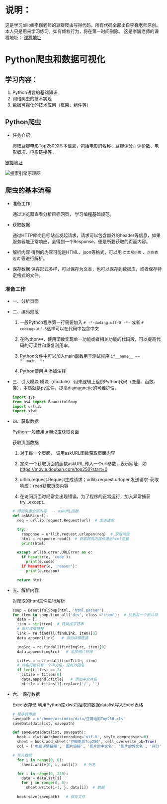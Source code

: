 # 说明：
这是学习bilibili李巍老师的豆瓣爬虫写得代码，所有代码全部出自李巍老师原创。本人只是用来学习练习，如有倾权行为，将在第一时间删除。
这是李巍老师的课程地址：
[课程地址](https://www.bilibili.com/video/BV12E411A7ZQ?p=27)


# Python爬虫和数据可视化

## 学习内容：
1. Python语言的基础知识
2. 网络爬虫的技术实现
3. 数据可视化的技术应用（框架、组件等）

## Python爬虫
* 任务介绍

  爬取豆瓣电影Top250的基本信息，包括电影的名称、豆瓣评分、评价数、电影概况、电影链接等。

[链接地址](https://movie.douban.com/top250)

![搜索引擎原理图](https://github.com/ShengtaoXu321/Picture/blob/master/搜索引擎原理.png)


## 爬虫的基本流程


* 准备工作

  通过浏览器查看分析目标网页， 学习编程基础规范。

* 获取数据

  通过HTTP库向目标站点发起请求，请求可以包含额外的header等信息，如果服务器能正常响应，会得到一个Response，便是所要获取的页面内容。

* 解析内容
  得到的内容可能是HTML、json等格式，可以用 `页面解析库` 、`正则表达式` 等进行解析。

* 保存数据
  保存形式多样，可以保存为文本，也可以保存到数据库，或者保存特定格式的文件。

### 准备工作

* 一、分析页面

* 二、编码规范
  
  1. 一般Python程序第一行需要加入 `# -*-doding:utf-8 -*-` 或者 `# coding=utf-8`这样可以在代码中包含中文
  
  2. 在Python中，使用函数实现单一功能或者相关功能的代码段，可以提高代码的可读性和重复利用率。

  3. Python文件中可以加入main函数用于测试程序 `if__name__ == "__main__":`

  4. Python使用 # 添加注释

* 三、引入模块
  模块（module）:用来逻辑上组织Python代码（变量、函数、类），本质就是py文件，提高diamagnetic的可维护性。

  ```Python
  import sys
  from bs4 import BeautifulSoup
  import urllib
  import xlwt
  ```

* 四、获取数据
  
  Python一般使用urllib2库获取页面

  获取页面数据
  
  1. 对于每一个页面， 调用askURL函数获取页面内容
  
  2. 定义一个获取页面的函数askURL,传入一个url参数，表示网址，如 https://movie.douban.com/top250?start=0

  3. urllib.request.Request生成请求；urllib.request.urlopen发送请求-获取响应；read获取页面内容

  4. 在访问页面时经常会出现错误，为了程序的正常运行，加入异常捕获try...except...


  ```Python
  # 得到页面全部内容  -- askURL函数
  def askURL(url):
    req = urllib.request.Request(url)  # 发送请求

    try:
      response = urllib.request.urlopen(req)  # 获取响应
      html = response.read()  # 获取网页内容传递给html变量
      print(html)

    except urllib.error.URLError as e:
      if hasattr(e, 'code'):
        print(e.code)'
      if hasatter(e, 'reason'):
        print(e.reason)

    return html
  ```

* 五、解析内容

  对爬取的html文件进行解析

  ```Python
  soup = BeautifulSoup(html, 'html.parser')
  for item in soup.find_all('div', class_='item'):  # 找到每一个影片项
    data = []
    item = str(item)  # 转换成字符串
    # 影片详情链接
    link = re.findall(findLink, item)[0]
    data.append(link)   # 添加详情链接

    imgSrc = re.findall(findImgSrc, item)[0]
    data.append(imgSrc)   # 添加图片链接

    titles = re.findall(findTitle, item)
    # 片名可能只有一个中文名，没有外国名
    if len(titles) == 2:
      citile = titles[0]
      data.append(ctitle)   # 添加中文片名
      otitle = titles[1].replace('/', '')
  ```


* 六、 保存数据
  
  Excel表存储
  利用Python库xlwt将抽取的数据datalist写入Excel表格
  ```Python
  # 程序调用面
  savepath = u'/home/aistudio/data/豆瓣电影Top250.xls'
  saveData(datalist, savepath)

  def saveData(datalist, savepath):
    book = xlwt.Workbook(encoding='utf-8', style_compression=0)
    sheet = book.add_sheet('豆瓣电影Top250', cell_overwrite_ok=True)
    col = ('电影详情链接', '图片链接', '影片的中文名', '影片的外文名', '评分', '评价数', '概况', '相关信息')

  # 写入数据
    for i in range(0, 8):
      sheet.write(0, i, col[i])   # 列名

    for i in range(0, 250):
      data = datalist[i]
      for j in range(0, 8): 
        sheet.write(i+1, j, data[i])  # 数据
    
    book.save(savepath)   # 保存文件
  ```

  







